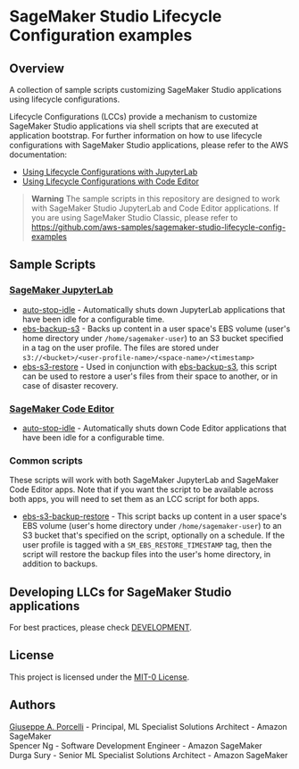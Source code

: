 # SageMaker Studio Lifecycle Configuration examples

## Overview
A collection of sample scripts customizing SageMaker Studio applications using lifecycle configurations.

Lifecycle Configurations (LCCs) provide a mechanism to customize SageMaker Studio applications via shell scripts that are executed at application bootstrap. For further information on how to use lifecycle configurations with SageMaker Studio applications, please refer to the AWS documentation:

- [Using Lifecycle Configurations with JupyterLab](https://docs.aws.amazon.com/sagemaker/latest/dg/jl-lcc.html)
- [Using Lifecycle Configurations with Code Editor](https://docs.aws.amazon.com/sagemaker/latest/dg/code-editor-use-lifecycle-configurations.html)

> **Warning**
> The sample scripts in this repository are designed to work with SageMaker Studio JupyterLab and Code Editor applications. If you are using SageMaker Studio Classic, please refer to https://github.com/aws-samples/sagemaker-studio-lifecycle-config-examples

## Sample Scripts

### [SageMaker JupyterLab](https://docs.aws.amazon.com/sagemaker/latest/dg/studio-updated-jl.html)
- [auto-stop-idle](jupyterlab/auto-stop-idle/) - Automatically shuts down JupyterLab applications that have been idle for a configurable time.
- [ebs-backup-s3](jupyterlab/ebs-backup-s3) - Backs up content in a user space's EBS volume (user's home directory under `/home/sagemaker-user`) to an S3 bucket specified in a tag on the user profile. The files are stored under `s3://<bucket>/<user-profile-name>/<space-name>/<timestamp>`
- [ebs-s3-restore](jupyterlab/ebs-s3-restore) - Used in conjunction with [ebs-backup-s3](jupyterlab/ebs-backup-s3), this script can be used to restore a user's files from their space to another, or in case of disaster recovery.

### [SageMaker Code Editor](https://docs.aws.amazon.com/sagemaker/latest/dg/code-editor.html)
- [auto-stop-idle](code-editor/auto-stop-idle/) - Automatically shuts down Code Editor applications that have been idle for a configurable time.

### Common scripts
These scripts will work with both SageMaker JupyterLab and SageMaker Code Editor apps. Note that if you want the script to be available across both apps, you will need to set them as an LCC script for both apps.
- [ebs-s3-backup-restore](common-scripts/ebs-s3-backup-restore) - This script backs up content in a user space's EBS volume (user's home directory under `/home/sagemaker-user`) to an S3 bucket that's specified on the script, optionally on a schedule. If the user profile is tagged with a `SM_EBS_RESTORE_TIMESTAMP` tag, then the script will restore the backup files into the user's home directory, in addition to backups.

## Developing LLCs for SageMaker Studio applications
For best practices, please check [DEVELOPMENT](DEVELOPMENT.md).

## License
This project is licensed under the [MIT-0 License](LICENSE).

## Authors
[Giuseppe A. Porcelli](https://www.linkedin.com/in/giuporcelli/) - Principal, ML Specialist Solutions Architect - Amazon SageMaker
<br />Spencer Ng - Software Development Engineer - Amazon SageMaker
<br />Durga Sury - Senior ML Specialist Solutions Architect - Amazon SageMaker